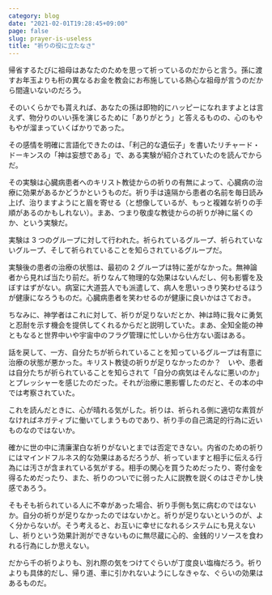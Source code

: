 ```yaml
---
category: blog
date: "2021-02-01T19:28:45+09:00"
page: false
slug: prayer-is-useless
title: "祈りの役に立たなさ"
---
```


帰省するたびに祖母はあなたのためを思って祈っているのだからと言う。孫に渡すお年玉よりも桁の異なるお金を教会にお布施している熱心な祖母が言うのだから間違いないのだろう。

そのいくらかでも貰えれば、あなたの孫は即物的にハッピーになれますよとは言えず、物分りのいい孫を演じるために「ありがとう」と答えるものの、心のもやもやが溜まっていくばかりであった。

その感情を明確に言語化できたのは、「利己的な遺伝子」を書いたリチャード・ドーキンスの「神は妄想である」で、ある実験が紹介されていたのを読んでからだ。

その実験は心臓病患者へのキリスト教徒からの祈りの有無によって、心臓病の治療に効果があるかどうかというものだ。祈り手は遠隔から患者の名前を毎日読み上げ、治りますようにと眉を寄せる（と想像しているが、もっと複雑な祈りの手順があるのかもしれない）。まあ、つまり敬虔な教徒からの祈りが神に届くのか、という実験だ。

実験は 3 つのグループに対して行われた。祈られているグループ、祈られていないグループ、そして祈られていることを知らされているグループだ。

実験後の患者の治療の状態は、最初の 2 グループは特に差がなかった。無神論者から見れば当たり前だ。祈りなんて物理的な効果はないんだし、何も影響を及ぼすはずがない。病室に大道芸人でも派遣して、病人を思いっきり笑わせるほうが健康になろうものだ。心臓病患者を笑わせるのが健康に良いかはさておき。

ちなみに、神学者はこれに対して、祈りが足りないだとか、神は時に我々に勇気と忍耐を示す機会を提供してくれるからだと説明していた。まあ、全知全能の神ともなると世界中いや宇宙中のフラグ管理に忙しいから仕方ない面はある。

話を戻して、一方、自分たちが祈られていることを知っているグループは有意に治療の状態が悪かった。キリスト教徒の祈りが足りなかったのか？　いや、患者は自分たちが祈られていることを知らされて「自分の病気はそんなに悪いのか」とプレッシャーを感じたのだった。それが治療に悪影響したのだと、その本の中では考察されていた。

これを読んだときに、心が晴れる気がした。祈りは、祈られる側に適切な素質がなければネガティブに働いてしまうものであり、祈り手の自己満足的行為に近いものなのではないか。

確かに世の中に清廉潔白な祈りがないとまでは否定できない。内省のための祈りにはマインドフルネス的な効果はあるだろうが、祈っていますと相手に伝える行為には汚さが含まれている気がする。相手の関心を買うためだったり、寄付金を得るためだったり、また、祈りのついでに弱った人に説教を説くのはさぞかし快感であろう。

そもそも祈られている人に不幸があった場合、祈り手側も気に病むのではないか。自分の祈りが足りなかったのではないかと。祈りが足りないというのが、よく分からないが。そう考えると、お互いに幸せになれるシステムにも見えないし、祈りという効果計測ができないものに無尽蔵に心的、金銭的リソースを食われる行為にしか思えない。

だから千の祈りよりも、別れ際の気をつけてぐらいが丁度良い塩梅だろう。祈りよりも具体的だし、帰り道、車に引かれないようにしなきゃな、ぐらいの効果はあるものだ。

<amazon id="4152088265" title="神は妄想である―宗教との決別" src="https://images-na.ssl-images-amazon.com/images/I/51gsJLTkGpL._SX356_BO1,204,203,200_.jpg">
